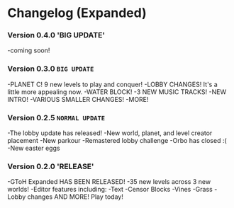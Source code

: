 # Changelog (Expanded)

### Version 0.4.0 'BIG UPDATE'
-coming soon!
### Version 0.3.0 `BIG UPDATE`
-PLANET C! 9 new levels to play and conquer!
-LOBBY CHANGES! It's a little more appealing now.
-WATER BLOCK!
-3 NEW MUSIC TRACKS!
-NEW INTRO!
-VARIOUS SMALLER CHANGES!
-MORE!
### Version 0.2.5 `NORMAL UPDATE`
-The lobby update has released!
-New world, planet, and level creator placement
-New parkour
-Remastered lobby challenge
-Orbo has closed :(
-New easter eggs
### Version 0.2.0 'RELEASE'
-GToH Expanded HAS BEEN RELEASED!
-35 new levels across 3 new worlds!
-Editor features including:
-Text
-Censor Blocks
-Vines
-Grass
-Lobby changes
AND MORE! Play today!
